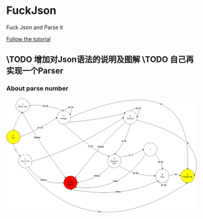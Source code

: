 # FuckJson
Fuck Json and Parse it

[Follow the tutorial](https://github.com/miloyip/json-tutorial)

\\TODO 增加对Json语法的说明及图解
\\TODO 自己再实现一个Parser
---

### About parse number
![](https://raw.githubusercontent.com/Jameeeees/FuckJson/master/Parse-Number.png)
